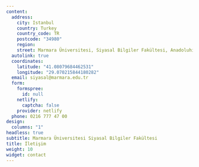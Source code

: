 ```yaml
---
content:
  address:
    city: Istanbul
    country: Turkey
    country_code: TR
    postcode: "34980"
    region: 
    street: Marmara Üniversitesi, Siyasal Bilgiler Fakültesi, Anadoluhisarı Kampüsü, 34820, Beykoz, İstanbul
  autolink: true
  coordinates:
    latitude: "41.08079684462531"
    longitude: "29.070215844180282"
  email: siyasal@marmara.edu.tr
  form:
    formspree:
      id: null
    netlify:
      captcha: false
    provider: netlify
  phone: 0216 777 47 00
design:
  columns: "1"
headless: true
subtitle: Marmara Üniversitesi Siyasal Bilgiler Fakültesi
title: İletişim
weight: 10
widget: contact
---
```


